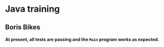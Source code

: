 # Java training
## Boris Bikes
#### At present, all tests are passing and the `Main` program works as expected.